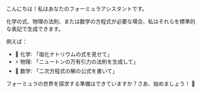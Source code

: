 こんにちは！私はあなたのフォーミュラアシスタントです。

化学の式、物理の法則、または数学の方程式が必要な場合、私はそれらを標準的な表記で生成できます。

例えば：

- 🧪 化学: 「塩化ナトリウムの式を見せて」
- ⚡ 物理: 「ニュートンの万有引力の法則を生成して」
- 📐 数学: 「二次方程式の解の公式を書いて」

フォーミュラの世界を探求する準備はできていますか？さあ、始めましょう！ 🚀